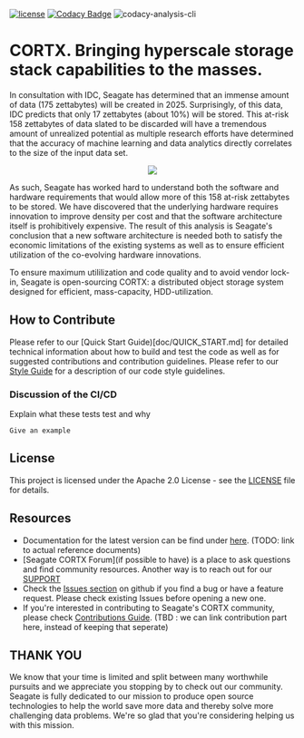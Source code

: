[![ license](https://img.shields.io/badge/License-Apache%202.0-blue.svg)](https://github.com/Seagate/EOS-Sandbox/blob/master/LICENSE) [![Codacy Badge](https://api.codacy.com/project/badge/Grade/1d5c09ab83b344348265c170ab37d3b7)](https://www.codacy.com?utm_source=github.com&amp;utm_medium=referral&amp;utm_content=Seagate/EOS-Sandbox&amp;utm_campaign=Badge_Grade) ![codacy-analysis-cli](https://github.com/Seagate/EOS-Sandbox/workflows/codacy-analysis-cli/badge.svg)

# CORTX.  Bringing hyperscale storage stack capabilities to the masses.

In consultation with IDC, Seagate has determined that an immense amount of data (175 zettabytes) will be created in 2025.  Surprisingly, of this data, IDC predicts that only 17 zettabytes (about 10%) will be stored.  This at-risk 158 zettabytes of data slated to be discarded will have a tremendous amount of unrealized potential as multiple research efforts have determined that the accuracy of machine learning and data analytics directly correlates to the size of the input data set.  

<p align="center"><img src="../assets/images/at_risk_data.png?raw=true"></p>

As such, Seagate has worked hard to understand both the software and hardware requirements that would allow more of this 158 at-risk zettabytes to be stored.  We have discovered that the underlying hardware requires innovation to improve density per cost and that the software architecture itself is prohibitively expensive.  The result of this analysis is Seagate's conclusion that a new software architecture is needed both to satisfy the economic limitations of the existing systems as well as to ensure efficient utilization of the co-evolving hardware innovations.  

To ensure maximum utililization and code quality and to avoid vendor lock-in, Seagate is open-sourcing CORTX: a distributed object storage system designed for efficient, mass-capacity, HDD-utilization.

## How to Contribute

Please refer to our [Quick Start Guide)[doc/QUICK_START.md] for detailed technical information about how to build and test the code as well as for suggested contributions and contribution guidelines.  Please refer to our [Style Guide](mero/doc/coding-style.md) for a description of our code style guidelines.

### Discussion of the CI/CD


Explain what these tests test and why

```
Give an example
```

## License

This project is licensed under the Apache 2.0 License - see the [LICENSE](LICENSE) file for details.

## Resources
* Documentation for the latest version can be find under [here](https://github.com/Seagate/cortx/tree/master/doc). (TODO: link to actual reference documents)
* [Seagate CORTX Forum](if possible to have) is a place to ask questions and find community resources. Another way is to reach out for our [SUPPORT](SUPPORT.md)
* Check the [Issues section](https://github.com/Seagate/cortx/issues) on github if you find a bug or have a feature request. Please check existing Issues before opening a new one.
* If you're interested in contributing to Seagate's CORTX community, please check [Contributions Guide](CONTRIBUTING.md). (TBD : we can link contribution part here, instead of keeping that seperate)

## THANK YOU
We know that your time is limited and split between many worthwhile pursuits and we appreciate you stopping by to check out our community.  Seagate is fully dedicated to our mission to produce open source technologies to help the world save more data and thereby solve more challenging data problems.  We're so glad that you're considering helping us with this mission.
